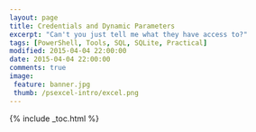 ```yaml
---
layout: page
title: Credentials and Dynamic Parameters
excerpt: "Can't you just tell me what they have access to?"
tags: [PowerShell, Tools, SQL, SQLite, Practical]
modified: 2015-04-04 22:00:00
date: 2015-04-04 22:00:00
comments: true
image:
 feature: banner.jpg
 thumb: /psexcel-intro/excel.png
---
```

{% include _toc.html %}
